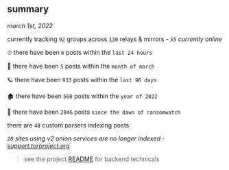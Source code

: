 
## summary
_march 1st, 2022_

currently tracking `92` groups across `130` relays & mirrors - _`55` currently online_

⏲ there have been `6` posts within the `last 24 hours`

🦈 there have been `5` posts within the `month of march`

🪐 there have been `933` posts within the `last 90 days`

🏚 there have been `560` posts within the `year of 2022`

🦕 there have been `2846` posts `since the dawn of ransomwatch`

there are `48` custom parsers indexing posts

_`20` sites using v2 onion services are no longer indexed - [support.torproject.org](https://support.torproject.org/onionservices/v2-deprecation/)_

> see the project [README](https://github.com/thetanz/ransomwatch#ransomwatch--) for backend technicals
